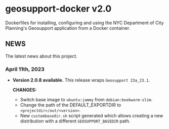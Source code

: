 # geosupport-docker v2.0

Dockerfiles for installing, configuring and using the NYC Department of City Planning's Geosupport application from a Docker container.

## NEWS

The latest news about this project.

### April 11th, 2023

* **Version 2.0.8 available.** This release wraps `Geosupport 23a_23.1`.

  **CHANGES:**

  * Switch base image to `ubuntu:jammy` from `debian:bookworm-slim`.
  * Change the path of the DEFAULT_EXPORTDIR to `<projectdir>/out/<version>`.
  * New `custombasedir.sh` script generated which allows creating a new distribution with a different `GEOSUPPORT_BASEDIR` path.

